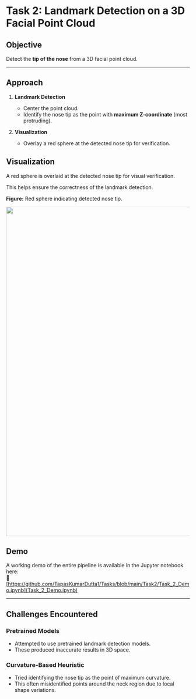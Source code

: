 # Task 2: Landmark Detection on a 3D Facial Point Cloud

## Objective
Detect the **tip of the nose** from a 3D facial point cloud.

---

## Approach

1. **Landmark Detection**
   - Center the point cloud.
   - Identify the nose tip as the point with **maximum Z-coordinate** (most protruding).

2. **Visualization**
   - Overlay a red sphere at the detected nose tip for verification.


## Visualization

A red sphere is overlaid at the detected nose tip for visual verification.

This helps ensure the correctness of the landmark detection.

**Figure:** Red sphere indicating detected nose tip.

<p align="center">
<img src="./static/teaser.png" width="900">
</p>

## Demo

A working demo of the entire pipeline is available in the Jupyter notebook here:  
🔗 [https://github.com/TapasKumarDutta1/Tasks/blob/main/Task2/Task_2_Demo.ipynb](Task_2_Demo.ipynb)

---

## Challenges Encountered

### Pretrained Models
- Attempted to use pretrained landmark detection models.
- These produced inaccurate results in 3D space.

### Curvature-Based Heuristic
- Tried identifying the nose tip as the point of maximum curvature.
- This often misidentified points around the neck region due to local shape variations.

